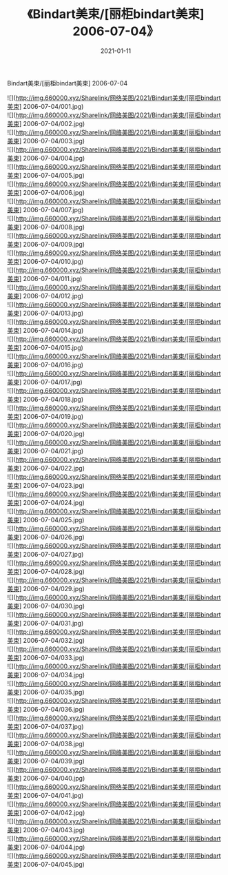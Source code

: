 ﻿---
layout: post
title:  《Bindart美束/[丽柜bindart美束] 2006-07-04》
date:   2021-01-11
img: http://img.660000.xyz/Sharelink/网络美图/2021/Bindart美束/[丽柜bindart美束] 2006-07-04/000.jpg
categories: [美女, 清纯, 唯美]
---

Bindart美束/[丽柜bindart美束] 2006-07-04

 ![](http://img.660000.xyz/Sharelink/网络美图/2021/Bindart美束/[丽柜bindart美束] 2006-07-04/001.jpg) <br>![](http://img.660000.xyz/Sharelink/网络美图/2021/Bindart美束/[丽柜bindart美束] 2006-07-04/002.jpg) <br>![](http://img.660000.xyz/Sharelink/网络美图/2021/Bindart美束/[丽柜bindart美束] 2006-07-04/003.jpg) <br>![](http://img.660000.xyz/Sharelink/网络美图/2021/Bindart美束/[丽柜bindart美束] 2006-07-04/004.jpg) <br>![](http://img.660000.xyz/Sharelink/网络美图/2021/Bindart美束/[丽柜bindart美束] 2006-07-04/005.jpg) <br>![](http://img.660000.xyz/Sharelink/网络美图/2021/Bindart美束/[丽柜bindart美束] 2006-07-04/006.jpg) <br>![](http://img.660000.xyz/Sharelink/网络美图/2021/Bindart美束/[丽柜bindart美束] 2006-07-04/007.jpg) <br>![](http://img.660000.xyz/Sharelink/网络美图/2021/Bindart美束/[丽柜bindart美束] 2006-07-04/008.jpg) <br>![](http://img.660000.xyz/Sharelink/网络美图/2021/Bindart美束/[丽柜bindart美束] 2006-07-04/009.jpg) <br>![](http://img.660000.xyz/Sharelink/网络美图/2021/Bindart美束/[丽柜bindart美束] 2006-07-04/010.jpg) <br>![](http://img.660000.xyz/Sharelink/网络美图/2021/Bindart美束/[丽柜bindart美束] 2006-07-04/011.jpg) <br>![](http://img.660000.xyz/Sharelink/网络美图/2021/Bindart美束/[丽柜bindart美束] 2006-07-04/012.jpg) <br>![](http://img.660000.xyz/Sharelink/网络美图/2021/Bindart美束/[丽柜bindart美束] 2006-07-04/013.jpg) <br>![](http://img.660000.xyz/Sharelink/网络美图/2021/Bindart美束/[丽柜bindart美束] 2006-07-04/014.jpg) <br>![](http://img.660000.xyz/Sharelink/网络美图/2021/Bindart美束/[丽柜bindart美束] 2006-07-04/015.jpg) <br>![](http://img.660000.xyz/Sharelink/网络美图/2021/Bindart美束/[丽柜bindart美束] 2006-07-04/016.jpg) <br>![](http://img.660000.xyz/Sharelink/网络美图/2021/Bindart美束/[丽柜bindart美束] 2006-07-04/017.jpg) <br>![](http://img.660000.xyz/Sharelink/网络美图/2021/Bindart美束/[丽柜bindart美束] 2006-07-04/018.jpg) <br>![](http://img.660000.xyz/Sharelink/网络美图/2021/Bindart美束/[丽柜bindart美束] 2006-07-04/019.jpg) <br>![](http://img.660000.xyz/Sharelink/网络美图/2021/Bindart美束/[丽柜bindart美束] 2006-07-04/020.jpg) <br>![](http://img.660000.xyz/Sharelink/网络美图/2021/Bindart美束/[丽柜bindart美束] 2006-07-04/021.jpg) <br>![](http://img.660000.xyz/Sharelink/网络美图/2021/Bindart美束/[丽柜bindart美束] 2006-07-04/022.jpg) <br>![](http://img.660000.xyz/Sharelink/网络美图/2021/Bindart美束/[丽柜bindart美束] 2006-07-04/023.jpg) <br>![](http://img.660000.xyz/Sharelink/网络美图/2021/Bindart美束/[丽柜bindart美束] 2006-07-04/024.jpg) <br>![](http://img.660000.xyz/Sharelink/网络美图/2021/Bindart美束/[丽柜bindart美束] 2006-07-04/025.jpg) <br>![](http://img.660000.xyz/Sharelink/网络美图/2021/Bindart美束/[丽柜bindart美束] 2006-07-04/026.jpg) <br>![](http://img.660000.xyz/Sharelink/网络美图/2021/Bindart美束/[丽柜bindart美束] 2006-07-04/027.jpg) <br>![](http://img.660000.xyz/Sharelink/网络美图/2021/Bindart美束/[丽柜bindart美束] 2006-07-04/028.jpg) <br>![](http://img.660000.xyz/Sharelink/网络美图/2021/Bindart美束/[丽柜bindart美束] 2006-07-04/029.jpg) <br>![](http://img.660000.xyz/Sharelink/网络美图/2021/Bindart美束/[丽柜bindart美束] 2006-07-04/030.jpg) <br>![](http://img.660000.xyz/Sharelink/网络美图/2021/Bindart美束/[丽柜bindart美束] 2006-07-04/031.jpg) <br>![](http://img.660000.xyz/Sharelink/网络美图/2021/Bindart美束/[丽柜bindart美束] 2006-07-04/032.jpg) <br>![](http://img.660000.xyz/Sharelink/网络美图/2021/Bindart美束/[丽柜bindart美束] 2006-07-04/033.jpg) <br>![](http://img.660000.xyz/Sharelink/网络美图/2021/Bindart美束/[丽柜bindart美束] 2006-07-04/034.jpg) <br>![](http://img.660000.xyz/Sharelink/网络美图/2021/Bindart美束/[丽柜bindart美束] 2006-07-04/035.jpg) <br>![](http://img.660000.xyz/Sharelink/网络美图/2021/Bindart美束/[丽柜bindart美束] 2006-07-04/036.jpg) <br>![](http://img.660000.xyz/Sharelink/网络美图/2021/Bindart美束/[丽柜bindart美束] 2006-07-04/037.jpg) <br>![](http://img.660000.xyz/Sharelink/网络美图/2021/Bindart美束/[丽柜bindart美束] 2006-07-04/038.jpg) <br>![](http://img.660000.xyz/Sharelink/网络美图/2021/Bindart美束/[丽柜bindart美束] 2006-07-04/039.jpg) <br>![](http://img.660000.xyz/Sharelink/网络美图/2021/Bindart美束/[丽柜bindart美束] 2006-07-04/040.jpg) <br>![](http://img.660000.xyz/Sharelink/网络美图/2021/Bindart美束/[丽柜bindart美束] 2006-07-04/041.jpg) <br>![](http://img.660000.xyz/Sharelink/网络美图/2021/Bindart美束/[丽柜bindart美束] 2006-07-04/042.jpg) <br>![](http://img.660000.xyz/Sharelink/网络美图/2021/Bindart美束/[丽柜bindart美束] 2006-07-04/043.jpg) <br>![](http://img.660000.xyz/Sharelink/网络美图/2021/Bindart美束/[丽柜bindart美束] 2006-07-04/044.jpg) <br>![](http://img.660000.xyz/Sharelink/网络美图/2021/Bindart美束/[丽柜bindart美束] 2006-07-04/045.jpg) <br>